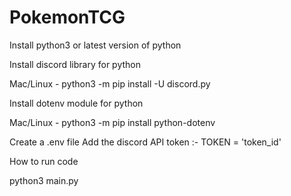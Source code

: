 # PokemonTCG

Install python3 or latest version of python

Install discord library for python

Mac/Linux - python3 -m pip install -U discord.py

Install dotenv module for python

Mac/Linux - python3 -m pip install python-dotenv

Create a .env file
Add the discord API token :- TOKEN = 'token_id'

How to run code

python3 main.py
